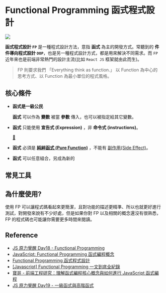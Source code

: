 # Functional Programming 函式程式設計

![](/Javascript/img/functional-programming.png)

**函式程式設計 `FP`** 是一種程式設計方法，意指 **函式** 為主的開發方式。常聽到的 **件件導向程式設計 `OOP`**，也是另一種程式設計方式，都是用來解決不同需求。而 `FP` 近年來也是前端非常熱門的設計主流(比如 `React JS` 框架就由此而生)。

> FP 則要求我們 「Everything think as function.」 以 Function 為中心的思考方式、以 Function 為最小單位的程式風格。

## 核心條件

- **函式是一級公民**

  **函式** 可以作為 **變數** 被當 **參數** 傳入，也可以被指定給其它變數。

- **函式** 只能使用 **宣告式 (Expression)** ，非 **命令式 (instructions)**。

  [🔗](https://www.notion.so/Declarative-vs-Imperative-1d36095623484227a50cf2776328bb95)

- **函式** 必須是 [**純綷函式 (Pure Function)**](/Javascript/pure-function) ，不能有 [副作用(Side Effect)](/Javascript/side-effects)。

- **函式** 可以任意組合，另成為新的

## 常見工具

## 為什麼使用?

使用 FP 可以讓程式碼看起來更簡潔，且對功能的描述更精準、所以也就更好進行測試，對開發來說有不少好處，但是如果你對 FP 以及相關的概念還沒有很熟悉，FP 的程式碼也可能讓你需要更多時間來閱讀。

## Reference

- [JS 原力覺醒 Day18 - Functional Programming](https://ithelp.ithome.com.tw/articles/10224130)
- [JavaScript: Functional Programming 函式編程概念](https://totoroliu.medium.com/javascript-functional-programming-%E5%87%BD%E5%BC%8F%E7%B7%A8%E7%A8%8B%E6%A6%82%E5%BF%B5-e8f4e778fc08)
- [Functional Programming 函式程式設計](https://mgleon08.github.io/blog/2019/07/26/functional-programming/)
- [[Javascript] Functional Programming 一文到底全紀錄](https://medium.com/%E4%B8%80%E5%80%8B%E5%B0%8F%E5%B0%8F%E5%B7%A5%E7%A8%8B%E5%B8%AB%E7%9A%84%E9%9A%A8%E6%89%8B%E7%AD%86%E8%A8%98/javascript-functional-programming-%E4%B8%80%E6%96%87%E5%88%B0%E5%BA%95%E5%85%A8%E7%B4%80%E9%8C%84-95ff19d9892)
- [寶哥 - 前端工程研究：理解函式編程核心概念與如何進行 JavaScript 函式編程](https://blog.miniasp.com/post/2016/12/10/Functional-Programming-in-JavaScript)
- [JS 原力覺醒 Day19 - 一級函式與高階函式](https://ithelp.ithome.com.tw/articles/10224519)
